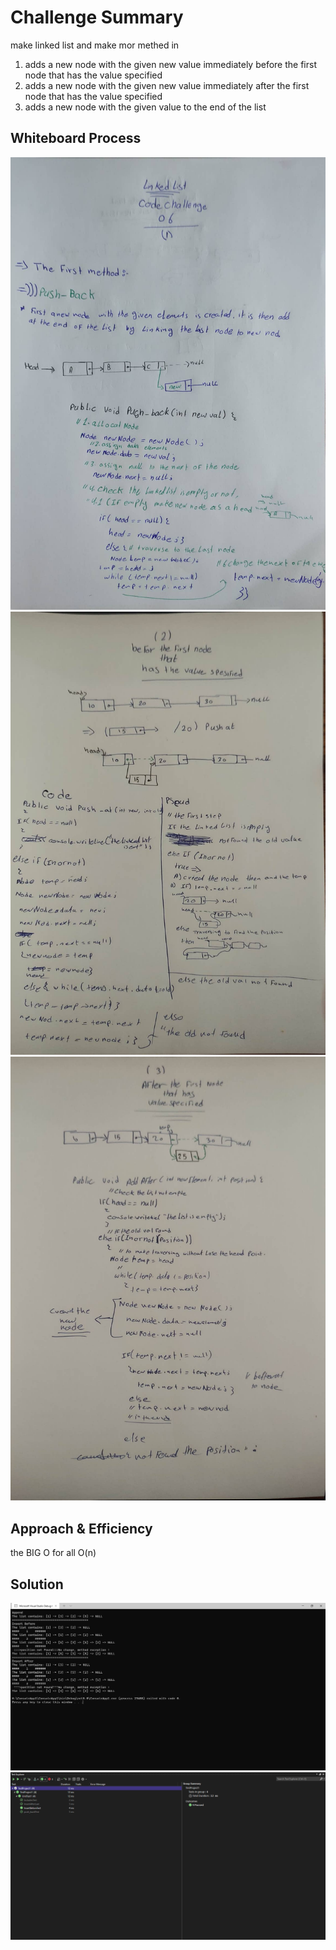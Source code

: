# Challenge Summary
<!-- Description of the challenge -->
make linked list and make mor methed in 
1. adds a new node with the given new value immediately before the first node that has the value specified
2. adds a new node with the given new value immediately after the first node that has the value specified
3. adds a new node with the given value to the end of the list

## Whiteboard Process
<!-- Embedded whiteboard image -->
!['this_image'](1.jpg)
!['this_image'](2.jpg)
!['this_image'](3.jpg)

## Approach & Efficiency
<!-- What approach did you take? Why? What is the Big O space/time for this approach? -->
the BIG O for all O(n)

## Solution
<!-- Show how to run your code, and examples of it in action -->
!['this_image'](1.0.png)
!['this_image'](test.png)